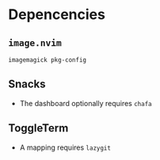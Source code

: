 # Depencencies

## `image.nvim`

```
imagemagick pkg-config
```

<!-- If on macOS, add the following to your shell environment -->
<!---->
<!-- ```bash -->
<!-- # Fix imagemagick path -->
<!-- export DYLD_LIBRARY_PATH="$(brew --prefix)/lib:$DYLD_LIBRARY_PATH" -->
<!-- ``` -->

## Snacks

- The dashboard optionally requires `chafa`

## ToggleTerm

- A mapping requires `lazygit`
